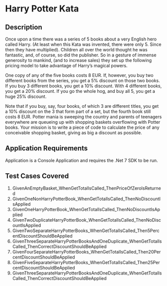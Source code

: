 # Harry Potter Kata

## Description

Once upon a time there was a series of 5 books about a very English hero called Harry. (At
least when this Kata was invented, there were only 5. Since then they have multiplied).
Children all over the world thought he was fantastic, and, of course, so did the publisher. So
in a gesture of immense generosity to mankind, (and to increase sales) they set up the
following pricing model to take advantage of Harry’s magical powers.

One copy of any of the five books costs 8 EUR. If, however, you buy two different books
from the series, you get a 5% discount on those two books. If you buy 3 different books, you
get a 10% discount. With 4 different books, you get a 20% discount. If you go the whole hog,
and buy all 5, you get a huge 25% discount.

Note that if you buy, say, four books, of which 3 are different titles, you get a 10% discount
on the 3 that form part of a set, but the fourth book still costs 8 EUR.
Potter mania is sweeping the country and parents of teenagers everywhere are queueing up
with shopping baskets overflowing with Potter books. Your mission is to write a piece of
code to calculate the price of any conceivable shopping basket, giving as big a discount as
possible.

## Application Requirements
Application is a Console Application and requires the .Net 7 SDK to be run.


## Test Cases Covered

1. GivenAnEmptyBasket_WhenGetTotalIsCalled_ThenPriceOfZeroIsReturned
2. GivenOneNonHarryPotterBook_WhenGetTotalIsCalled_ThenNoDiscountIsApplied
3. GivenOneHarryPotterBook_WhenGetTotalIsCalled_ThenNoDiscountIsApplied
4. GivenTwoDuplicateHarryPotterBook_WhenGetTotalIsCalled_ThenNoDiscountIsApplied
5. GivenTwoSeparateHarryPotterBooks_WhenGetTotalIsCalled_Then5PercentDiscountShouldBeApplied
6. GivenThreeSeparateHarryPotterBooksAndOneDuplicate_WhenGetTotalIsCalled_ThenCorrectDiscountShouldBeApplied
7. GivenFourSeparateHarryPotterBooks_WhenGetTotalIsCalled_Then20PercentDiscountShouldBeApplied
8. GivenFiveSeparateHarryPotterBooks_WhenGetTotalIsCalled_Then25PercentDiscountShouldBeApplied
9. GivenThreeSeparateHarryPotterBooksAndOneDuplicate_WhenGetTotalIsCalled_ThenCorrectDiscountShouldBeApplied
